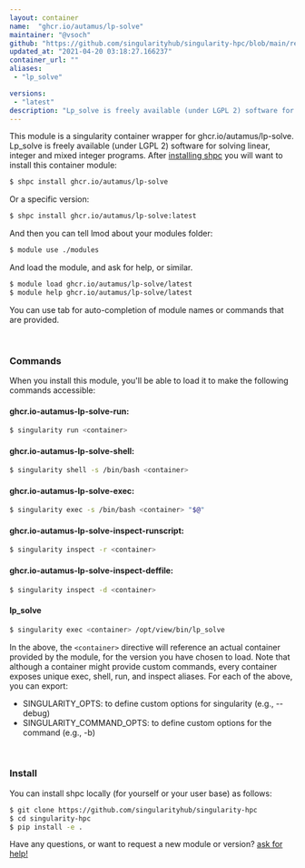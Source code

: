 ```yaml
---
layout: container
name:  "ghcr.io/autamus/lp-solve"
maintainer: "@vsoch"
github: "https://github.com/singularityhub/singularity-hpc/blob/main/registry/ghcr.io/autamus/lp-solve/container.yaml"
updated_at: "2021-04-20 03:18:27.166237"
container_url: ""
aliases:
 - "lp_solve"

versions:
 - "latest"
description: "Lp_solve is freely available (under LGPL 2) software for solving linear, integer and mixed integer programs."
---
```


This module is a singularity container wrapper for ghcr.io/autamus/lp-solve.
Lp_solve is freely available (under LGPL 2) software for solving linear, integer and mixed integer programs.
After [installing shpc](#install) you will want to install this container module:

```bash
$ shpc install ghcr.io/autamus/lp-solve
```

Or a specific version:

```bash
$ shpc install ghcr.io/autamus/lp-solve:latest
```

And then you can tell lmod about your modules folder:

```bash
$ module use ./modules
```

And load the module, and ask for help, or similar.

```bash
$ module load ghcr.io/autamus/lp-solve/latest
$ module help ghcr.io/autamus/lp-solve/latest
```

You can use tab for auto-completion of module names or commands that are provided.

<br>

### Commands

When you install this module, you'll be able to load it to make the following commands accessible:

#### ghcr.io-autamus-lp-solve-run:

```bash
$ singularity run <container>
```

#### ghcr.io-autamus-lp-solve-shell:

```bash
$ singularity shell -s /bin/bash <container>
```

#### ghcr.io-autamus-lp-solve-exec:

```bash
$ singularity exec -s /bin/bash <container> "$@"
```

#### ghcr.io-autamus-lp-solve-inspect-runscript:

```bash
$ singularity inspect -r <container>
```

#### ghcr.io-autamus-lp-solve-inspect-deffile:

```bash
$ singularity inspect -d <container>
```


#### lp_solve
       
```bash
$ singularity exec <container> /opt/view/bin/lp_solve
```



In the above, the `<container>` directive will reference an actual container provided
by the module, for the version you have chosen to load. Note that although a container
might provide custom commands, every container exposes unique exec, shell, run, and
inspect aliases. For each of the above, you can export:

 - SINGULARITY_OPTS: to define custom options for singularity (e.g., --debug)
 - SINGULARITY_COMMAND_OPTS: to define custom options for the command (e.g., -b)

<br>
  
### Install

You can install shpc locally (for yourself or your user base) as follows:

```bash
$ git clone https://github.com/singularityhub/singularity-hpc
$ cd singularity-hpc
$ pip install -e .
```

Have any questions, or want to request a new module or version? [ask for help!](https://github.com/singularityhub/singularity-hpc/issues)